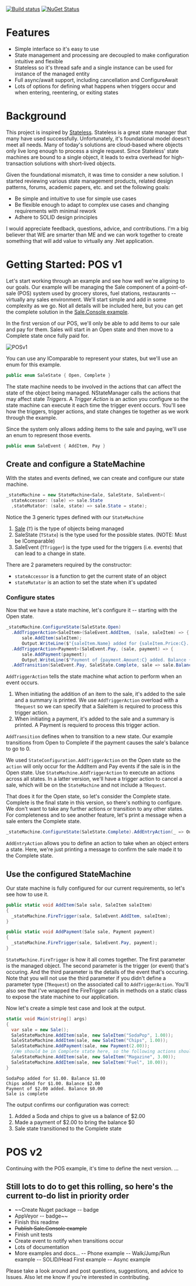 [![Build status](https://ci.appveyor.com/api/projects/status/byg4n228cinno4xt?svg=true)](https://ci.appveyor.com/project/ScottCarter/nstatemanager) [![NuGet Status](https://img.shields.io/nuget/v/NStateManager.svg)](https://www.nuget.org/packages/NStateManager)
# Features
- Simple interface so it's easy to use
- State management and processing are decoupled to make configuration intuitive and flexible
- Stateless so it's thread safe and a single instance can be used for instance of the managed entity
- Full async/await support, including cancellation and ConfigureAwait
- Lots of options for defining what happens when triggers occur and when entering, reentering, or exiting states

# Background
This project is inspired by [Stateless](https://github.com/dotnet-state-machine/stateless). Stateless is a great state manager that many have used successfully. Unfortunately, it's foundational model doesn't meet all needs. Many of today's solutions are cloud-based where objects only live long enough to process a single request. Since Stateless' state machines are bound to a single object, it leads to extra overhead for high-transaction solutions with short-lived objects.

Given the foundational mismatch, it was time to consider a new solution. I started reviewing various state management products, related design patterns, forums, academic papers, etc. and set the following goals:
- Be simple and intuitive to use for simple use cases
- Be flexible enough to adapt to complex use cases and changing requirements with minimal rework
- Adhere to SOLID design principles

I would appreciate feedback, questions, advice, and contributions. I'm a big believer that WE are smarter than ME and we can work together to create something that will add value to virtually any .Net application.

# Getting Started: POS v1
Let's start working through an example and see how well we're aligning to our goals. Our example will be managing the Sale component of a point-of-sale (POS) system used by grocery stores, fuel stations, restaurants -- virtually any sales environment. We'll start simple and add in some complexity as we go. Not all details will be included here, but you can get the complete solution in the [Sale.Console example](https://github.com/scottctr/NStateManager/blob/master/Examples/NStateManager.Example.Sale.Console).

In the first version of our POS, we'll only be able to add items to our sale and pay for them. Sales will start in an Open state and then move to a Complete state once fully paid for.

![POSv1](https://github.com/scottctr/NStateManager/blob/master/Examples/NStateManager.Example.Sale.Console/POSv1.png)

You can use any IComparable to represent your states, but we'll use an enum for this example.
```C#
public enum SaleState { Open, Complete }
```

The state machine needs to be involved in the actions that can affect the state of the object being managed. NStateManager calls the actions that may affect state *Triggers*. A *Trigger Action* is an action you configure so the state machine can execute it each time the trigger event occurs. You'll see how the triggers, trigger actions, and state changes tie together as we work through the example.

Since the system only allows adding items to the sale and paying, we'll use an enum to represent those events.
```C#
public enum SaleEvent { AddItem, Pay }
```

## Create and configure a StateMachine 
With the states and events defined, we can create and configure our state machine.
```C#
_stateMachine = new StateMachine<Sale, SaleState, SaleEvent>(
  stateAccessor: (sale) => sale.State
  ,stateMutator: (sale, state) => sale.State = state);
```

Notice the 3 generic types defined with our `StateMachine`
1. [Sale](https://github.com/scottctr/NStateManager/blob/master/Examples/NStateManager.Example.Sale.Console/Sale.cs) (`T`) is the type of objects being managed
2. SaleState (`TState`) is the type used for the possible states. (NOTE: Must be IComparable)
3. SaleEvent (`TTrigger`) is the type used for the triggers (i.e. events) that can lead to a change in state.

There are 2 parameters required by the constructor:
- `stateAccessor` is a function to get the current state of an object
- `stateMutator` is an action to set the state when it's updated

### Configure states
Now that we have a state machine, let's configure it -- starting with the Open state.
```C#
_stateMachine.ConfigureState(SaleState.Open)
  .AddTriggerAction<SaleItem>(SaleEvent.AddItem, (sale, saleItem) => {
      sale.AddItem(saleItem);
      Output.WriteLine($"{saleItem.Name} added for {saleItem.Price:C}. Balance {sale.Balance:C}"); })
  .AddTriggerAction<Payment>(SaleEvent.Pay, (sale, payment) => {
      sale.AddPayment(payment);
      Output.WriteLine($"Payment of {payment.Amount:C} added. Balance {sale.Balance:C}"); })
  .AddTransition(SaleEvent.Pay, SaleState.Complete, sale => sale.Balance == 0);
```

`AddTriggerAction` tells the state machine what action to perform when an event occurs.
1. When initiating the addition of an item to the sale, it's added to the sale and a summary is printed. We use `AddTriggerAction` overload with a `TRequest` so we can specify that a SaleItem is required to process this trigger action.
2. When initiating a payment, it's added to the sale and a summary is printed. A Payment is requierd to process this trigger action.

`AddTransition` defines when to transition to a new state. Our example transitions from Open to Complete if the payment causes the sale's balance to go to 0.

We used `StateConfiguration.AddTriggerAction` on the Open state so the `action` will only occur for the AddItem and Pay events if the sale is in the Open state. Use `StateMachine.AddTriggerAction` to execute an actions across all states. In a latter version, we'll have a trigger action to cancel a sale, which will be on the `StateMachine` and not include a `TRequest`.

That does it for the Open state, so let's consider the Complete state. Complete is the final state in this version, so there's nothing to configure. We don't want to take any further actions or transition to any other states. For completeness and to see another feature, let's print a message when a sale enters the Complete state.
```C#
_stateMachine.ConfigureState(SaleState.Complete).AddEntryAction(_ => Output.WriteLine("Sale is complete"));
```

`AddEntryAction` allows you to define an action to take when an object enters a state. Here, we're just printing a message to confirm the sale made it to the Complete state. 

## Use the configured StateMachine
Our state machine is fully configured for our current requirements, so let's see how to use it.
```C#
public static void AddItem(Sale sale, SaleItem saleItem)
{ 
  _stateMachine.FireTrigger(sale, SaleEvent.AddItem, saleItem); 
}

public static void AddPayment(Sale sale, Payment payment)
{ 
  _stateMachine.FireTrigger(sale, SaleEvent.Pay, payment);
}
```

`StateMachine.FireTrigger` is how it all comes together. The first parameter is the managed object. The second parameter is the trigger (or event) that's occuring. And the third parameter is the details of the event that's occuring. Note that you will not use the third parameter if you didn't define a parameter type (`TRequest`) on the associated call to `AddTriggerAction`. You'll also see that I've wrapped the FireTrigger calls in methods on a static class to expose the state machine to our application.

Now let's create a simple test case and look at the output.
```C#
static void Main(string[] args)
{
  var sale = new Sale();
  SaleStateMachine.AddItem(sale, new SaleItem("SodaPop", 1.00));
  SaleStateMachine.AddItem(sale, new SaleItem("Chips", 1.00));
  SaleStateMachine.AddPayment(sale, new Payment(2.00));
  //We should be in Complete state here, so the following actions should be ignored
  SaleStateMachine.AddItem(sale, new SaleItem("Magazine", 3.00));
  SaleStateMachine.AddItem(sale, new SaleItem("Fuel", 10.00));
}
```
```
SodaPop added for $1.00. Balance $1.00
Chips added for $1.00. Balance $2.00
Payment of $2.00 added. Balance $0.00
Sale is complete
```

The output confirms our configuration was correct:
1. Added a Soda and chips to give us a balance of $2.00
2. Made a payment of $2.00 to bring the balance $0
3. Sale state transitioned to the Complete state

# POS v2
Continuing with the POS example, it's time to define the next version.
...

## Still lots to do to get this rolling, so here's the current to-do list in priority order
- ~~Create Nuget package
  -- badge
- AppVeyor
  -- badge~~
- Finish this readme
- ~~Publish Sale.Console example~~
- Finish unit tests
- Create event to notify when transitions occur
- Lots of documentation
- More examples and docs...
  -- Phone example
  -- Walk/Jump/Run example
  -- SOLID/Head First example
  -- Async example

Please take a look around and post questions, suggestions, and advice to Issues. Also let me know if you're interested in contributing.
